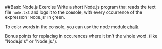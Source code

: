 ##Basic Node.js Exercise
Write a short Node.js program that reads the text file `node.txt` and logs it to the console, with every occurrence of the expression 'Node.js' in green.

To color words in the console, you can use the node module [chalk](https://www.npmjs.com/package/chalk).

Bonus points for replacing in occurences where it isn't the whole word. (like "Node.js's" or "Node.js.").
